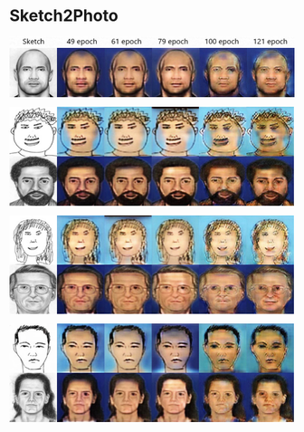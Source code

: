 # Sketch2Photo

<p> <img src="vis/1.png"> </p>
<p> <img src="vis/2.png"> </p>
<p> <img src="vis/3.png"> </p>
<p> <img src="vis/4.png"> </p>
